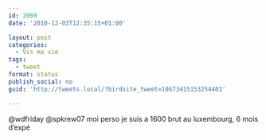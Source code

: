 ```yaml
---
id: 2069
date: '2010-12-03T12:35:15+01:00'

layout: post
categories:
  - Vis ma vie
tags:
  - tweet
format: status
publish_social: no
guid: 'http://tweets.local/?birdsite_tweet=10673415153254401'

---
```


@wdfriday @spkrew07 moi perso je suis a 1600 brut au luxembourg, 6 mois d’expé